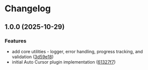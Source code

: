 # Changelog

## 1.0.0 (2025-10-29)


### Features

* add core utilities - logger, error handling, progress tracking, and validation ([3d59e18](https://github.com/autocursor/autocursor/commit/3d59e187057fcf3fffb9d7436b4438141231ab76))
* initial Auto Cursor plugin implementation ([61327f7](https://github.com/autocursor/autocursor/commit/61327f7c00683656457ff927b2a43b14b688c6d6))
